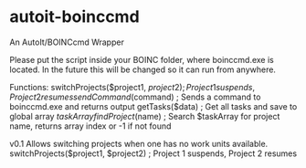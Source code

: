 # autoit-boinccmd
An AutoIt/BOINCcmd Wrapper

Please put the script inside your BOINC folder, where boinccmd.exe is located. In the future this will be changed so
it can run from anywhere.

Functions:
  switchProjects($project1, $project2) ; Project 1 suspends, Project 2 resumes
  sendCommand($command) ; Sends a command to boinccmd.exe and returns output
  getTasks($data) ; Get all tasks and save to global array $taskArray
  findProject($name) ; Search $taskArray for project name, returns array index or -1 if not found

v0.1
  Allows switching projects when one has no work units available.
    switchProjects($project1, $project2) ; Project 1 suspends, Project 2 resumes
